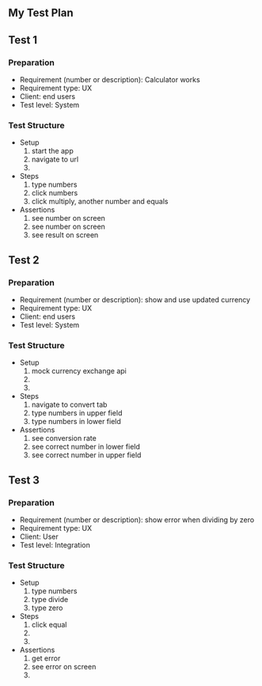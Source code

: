 ## My Test Plan
## Test 1
### Preparation
* Requirement (number or description): Calculator works
* Requirement type: UX
* Client: end users
* Test level: System

### Test Structure  
* Setup
    1. start the app
    1. navigate to url
    1. 
* Steps
    1. type numbers
    1. click numbers
    1. click multiply, another number and equals
* Assertions
    1. see number on screen
    1. see number on screen
    1. see result on screen

## Test 2
### Preparation
* Requirement (number or description): show and use updated currency
* Requirement type: UX
* Client: end users
* Test level: System

### Test Structure  
* Setup
    1. mock currency exchange api
    1. 
    1. 
* Steps
    1. navigate to convert tab
    1. type numbers in upper field
    1. type numbers in lower field
* Assertions
    1. see conversion rate
    1. see correct number in lower field
    1. see correct number in upper field
    
## Test 3
### Preparation
* Requirement (number or description): show error when dividing by zero
* Requirement type: UX
* Client: User
* Test level: Integration

### Test Structure  
* Setup
    1. type numbers
    1. type divide
    1. type zero
* Steps
    1. click equal
    1. 
    1. 
* Assertions
    1. get error
    1. see error on screen
    1. 
